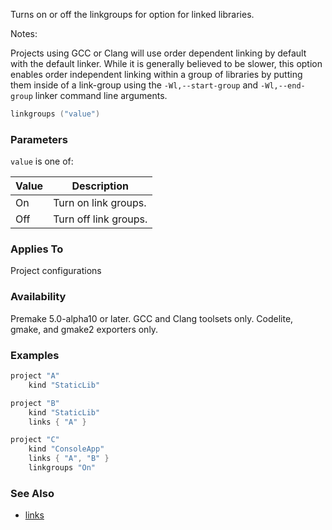 Turns on or off the linkgroups for option for linked libraries.

Notes:

Projects using GCC or Clang will use order dependent linking by default with the default linker. While it is generally believed to be slower, this option enables order independent linking within a group of libraries by putting them inside of a link-group using the `-Wl,--start-group` and `-Wl,--end-group` linker command line arguments.

```lua
linkgroups ("value")
```

### Parameters ###

`value` is one of:

| Value   | Description                                       |
|---------|---------------------------------------------------|
| On      | Turn on link groups.                              |
| Off     | Turn off link groups.                             |

### Applies To ###

Project configurations

### Availability ###

Premake 5.0-alpha10 or later. GCC and Clang toolsets only. Codelite, gmake, and gmake2 exporters only.

### Examples ###

```lua
project "A"
    kind "StaticLib"

project "B"
    kind "StaticLib"
    links { "A" }

project "C"
    kind "ConsoleApp"
    links { "A", "B" }
    linkgroups "On"
```

### See Also ###
* [links](links.md)